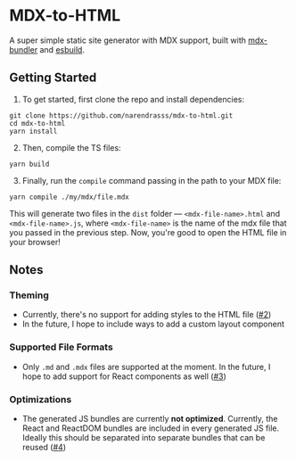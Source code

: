 # MDX-to-HTML

A super simple static site generator with MDX support, built with [mdx-bundler](https://github.com/kentcdodds/mdx-bundler) and [esbuild](https://github.com/evanw/esbuild).

## Getting Started

1. To get started, first clone the repo and install dependencies:

```
git clone https://github.com/narendrasss/mdx-to-html.git
cd mdx-to-html
yarn install
```

2. Then, compile the TS files:

```
yarn build
```

3. Finally, run the `compile` command passing in the path to your MDX file:

```
yarn compile ./my/mdx/file.mdx
```

This will generate two files in the `dist` folder — `<mdx-file-name>.html` and `<mdx-file-name>.js`, where `<mdx-file-name>` is the name of the mdx file that you passed in the previous step. Now, you're good to open the HTML file in your browser!

## Notes

### Theming

- Currently, there's no support for adding styles to the HTML file ([#2](https://github.com/narendrasss/mdx-to-html/issues/2))
- In the future, I hope to include ways to add a custom layout component

### Supported File Formats

- Only `.md` and `.mdx` files are supported at the moment. In the future, I hope to add support for React components as well ([#3](https://github.com/narendrasss/mdx-to-html/issues/3))

### Optimizations

- The generated JS bundles are currently **not optimized**. Currently, the React and ReactDOM bundles are included in every generated JS file. Ideally this should be separated into separate bundles that can be reused ([#4](https://github.com/narendrasss/mdx-to-html/issues/4))
